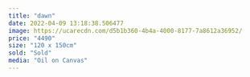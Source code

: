```yaml
---
title: "dawn"
date: 2022-04-09 13:18:38.506477
image: https://ucarecdn.com/d5b1b360-4b4a-4000-8177-7a8612a36952/
price: "4490"
size: "120 x 150cm"
sold: "Sold"
media: "Oil on Canvas"
---
```


